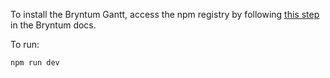 To install the Bryntum Gantt, access the npm registry by following [this step](https://bryntum.com/products/gantt/docs/guide/Gantt/quick-start/javascript-npm#access-to-npm-registry) in the Bryntum docs.

To run:

```bash
npm run dev
```
